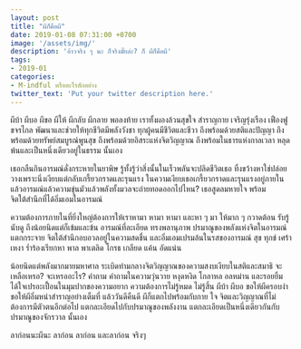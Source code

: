 ```yaml
---
layout: post
title: "ผีก็คือผี"
date: 2019-01-08 07:31:00 +0700
image: '/assets/img/'
description: 'อ้าวจริง ๆ นะ ก็จริงมั๊ยล่ะ? ก็ ผีก็คือผี'
tags:
- 2019-01
categories:
- M-indful หรืออะไรสักอย่าง
twitter_text: 'Put your twitter description here.'
---
```

ผีบ้า ผีบอ ผีขอ ผีให้ ผีกลับ ผีกลาย พอลงท้าย เราทั้งผองล้วนสุขใจ สำราญกาย เจริญรุ่งเรือง เฟืองฟู ขจรไกล พัฒนาและช่วยให้ทุกชีวิตมีพลังวังชา ทุกผู้คนมีชีวิตและชีวา ถึงพร้อมด้วยสติและปัญญา ถึงพร้อมด้วยทรัพย์สมบูรณ์พูนสุข ถึงพร้อมด้วยอิสระแห่งจิตวิญญาณ ถึงพร้อมในธารแห่งกาลเวลา หลุดพ้นและเป็นหนึ่งเดียวอยู่ในธรรม นั้นเอง

เธอกลืนกินอารมณ์ดั่งกระหายในยาพิษ รู้ทั้งรู้ว่าสิ่งนั้นในเร็วพลันจะปลิดชีวิตเธอ ทิ้งขว้างหาใช่ปล่อยวางเพราะนิ่งเงียบแต่กลับเกรี้ยวกราดและรุนแรง ในความเงียบเธอเกรี้ยวกราดและรุนแรงอยู่ภายใน แล้วอารมณ์แล้วความขุ่นมัวแล้วพลังทั้งมวลจะถ่ายทอดออกไปไหน? เธอสูดลมหายใจ พร้อมจิตใต้สำนึกที่ได้อิ่มเอมในอารมณ์

ความต้องการภายในที่ยิ่งใหญ่ต้องการให้เราหามา หามา หามา และหา ๆ มา ให้มาก ๆ กวาดต้อน รับรู้ นับดู ถึงน้อยนิดแต่ก็เข้มและข้น อารมณ์ที่ละเอียด ทรงพลานุภาพ ปรมาณูของพลังแห่งจิตในอารมณ์ แตกกระจาย จิตใต้สำนึกอบอวลอยู่ในความสดชื่น และอิ่มเอมเปรมล้นในรสของอารมณ์ สุข ทุกข์ เศร้า เหงา ร่ำร้องเรียกหา พาล พาเตลิด โกรธ เกลียด แค้น อัดแน่น

น้อยนิดแต่พลังมากมายมหาศาล ระเบิดท่ามกลางจิตวิญญาณของความสงบเงียบในสติและสมาธิ จะเหลือเหรอ? จะเหรออะไร? คำถาม คำถามในความวุ่นวาย หงุดหงิด โกลาหล อลหม่าน และรอยยิ้มได้ใจเปรอะเปื้อนในมุมปากของความอยาก ความต้องการไม่รู้หมด ไม่รู้สิ้น ผีบ้า ผีบอ ขอให้ผีครอบงำ ขอให้ผีอิ่มหนำสำราญอย่างเต็มที่ แล้ววันดีคืนดี ผีก็แตกไปพร้อมกับกาย ใจ จิตและวิญญาณที่ไม่ต้องการมีตัวตนอีกต่อไป แตกละเอียดไปกับปรมาณูของพลังงาน แตกละเอียดเป็นหนึ่งเดียวกันกับปรมาณูของจักรวาล นั้นเอง

ลาก่อนนะผีนะ ลาก่อน ลาก่อน และลาก่อน จริงๆ
